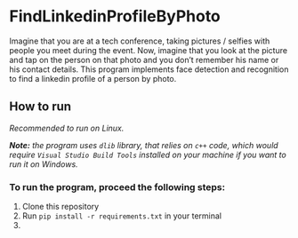 # FindLinkedinProfileByPhoto

Imagine that you are at a tech conference, taking pictures / selfies with people you meet during the event. Now, imagine that you look at the picture and tap on the person on that photo and you don’t remember his name or his contact details. This program implements face detection and recognition to find a linkedin profile of a person by photo.

## How to run
*Recommended to run on Linux.*

_**Note:** the program uses `dlib` library, that relies on `c++` code, which would require `Visual Studio Build Tools` installed on your machine if you want to run it on Windows._

### To run the program, proceed the following steps:
1. Clone this repository
2. Run `pip install -r requirements.txt` in your terminal
3. 

